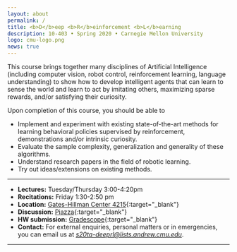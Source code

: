```yaml
---
layout: about
permalink: /
title: <b>D</b>eep <b>R</b>einforcement <b>L</b>earning
description: 10-403 • Spring 2020 • Carnegie Mellon University
logo: cmu-logo.png
news: true
---
```


This course brings together many disciplines of Artificial Intelligence (including computer vision, robot control, reinforcement learning, language understanding) to show how to develop intelligent agents that can learn to sense the world and learn to act by imitating others, maximizing sparse rewards, and/or satisfying their curiosity.

Upon completion of this course, you should be able to 
- Implement and experiment with existing state-of-the-art methods for learning behavioral policies supervised by reinforcement, demonstrations and/or intrinsic curiosity.
- Evaluate the sample complexity, generalization and generality of these algorithms.
- Understand research papers in the field of robotic learning.
- Try out ideas/extensions on existing methods. 

***

- **Lectures:** Tuesday/Thursday 3:00-4:20pm
- **Recitations:** Friday 1:30-2:50 pm
- **Location:** [Gates-Hillman Center 4215](https://goo.gl/maps/74vUj6uoaTTzYM937){:target="\_blank"}
- **Discussion:** [Piazza](https://piazza.com/class/k58jpq60mhx5da){:target="\_blank"}
- **HW submission:** [Gradescope](https://www.gradescope.com/courses/81012){:target="\_blank"}
- **Contact:** For external enquiries, personal matters or in emergencies, you can email us at *s20ta-deeprl@lists.andrew.cmu.edu*.

***
